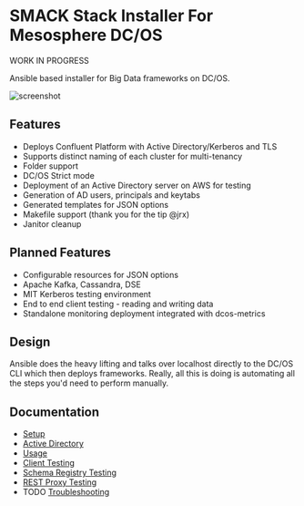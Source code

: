 
# SMACK Stack Installer For Mesosphere DC/OS

WORK IN PROGRESS

Ansible based installer for Big Data frameworks on DC/OS.

![screenshot](https://raw.githubusercontent.com/aggress/mesosphere-dcos-smack-installer/master/docs/make-screenshot.png)

## Features

- Deploys Confluent Platform with Active Directory/Kerberos and TLS
- Supports distinct naming of each cluster for multi-tenancy
- Folder support
- DC/OS Strict mode
- Deployment of an Active Directory server on AWS for testing
- Generation of AD users, principals and keytabs
- Generated templates for JSON options
- Makefile support (thank you for the tip @jrx)
- Janitor cleanup

## Planned Features

- Configurable resources for JSON options
- Apache Kafka, Cassandra, DSE
- MIT Kerberos testing environment
- End to end client testing - reading and writing data
- Standalone monitoring deployment integrated with dcos-metrics

## Design

Ansible does the heavy lifting and talks over localhost directly to the DC/OS CLI which then deploys frameworks. Really, all this is doing is automating all the steps you'd need to perform manually.

## Documentation

- [Setup](docs/setup.md)
- [Active Directory](docs/active_directory.md)
- [Usage](docs/usage.md)
- [Client Testing](docs/client_testing.md)
- [Schema Registry Testing](docs/schema_registry_testing.md)
- [REST Proxy Testing](docs/rest_proxy_testing.md)
- TODO [Troubleshooting](docs/troubleshooting.md)